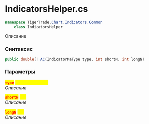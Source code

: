 
# IndicatorsHelper.cs
```csharp
namespace TigerTrade.Chart.Indicators.Common  
    class IndicatorsHelper
```

Описание

### Синтаксис
```csharp
public double[] AC(IndicatorMaType type, int shortN, int longN)
```

### Параметры  
<mark style="color:red;">**`type`**</mark> <mark style="color:yellow;">`IndicatorMaType`</mark>  
 *Описание*  
  
<mark style="color:red;">**`shortN`**</mark> <mark style="color:yellow;">`int`</mark>  
 *Описание*  
  
<mark style="color:red;">**`longN`**</mark> <mark style="color:yellow;">`int`</mark>  
 *Описание*  
  

                    
                    